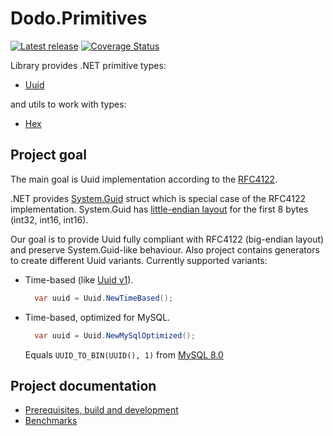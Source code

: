 # Dodo.Primitives

[![Latest release](https://img.shields.io/badge/nuget-1.0.2-blue?&kill_cache=1)](https://www.nuget.org/packages/Dodo.Primitives/1.0.2)
[![Coverage Status](https://coveralls.io/repos/github/dodopizza/primitives/badge.svg?branch=refs/tags/1.0.2&kill_cache=1)](https://coveralls.io/github/dodopizza/primitives?branch=refs/tags/1.0.2)

Library provides .NET primitive types:

- [Uuid](./src/Dodo.Primitives/Uuid.cs)

and utils to work with types:

- [Hex](./src/Dodo.Primitives/Hex.cs)

## Project goal

The main goal is Uuid implementation according to the [RFC4122](https://tools.ietf.org/html/rfc4122).

.NET provides [System.Guid](https://docs.microsoft.com/en-us/dotnet/api/system.guid?view=netcore-3.1) struct which is special case of the RFC4122 implementation. System.Guid has [little-endian layout](https://github.com/dotnet/runtime/blob/v5.0.0-preview.4.20251.6/src/libraries/System.Private.CoreLib/src/System/Guid.cs#L24-L26) for the first 8 bytes (int32, int16, int16).

Our goal is to provide Uuid fully compliant with RFC4122 (big-endian layout) and preserve System.Guid-like behaviour. Also project contains generators to create different Uuid variants. Currently supported variants:

- Time-based (like [Uuid v1](https://tools.ietf.org/html/rfc4122#section-4.1.3)).

  ```csharp
    var uuid = Uuid.NewTimeBased();
  ```

- Time-based, optimized for MySQL.

  ```csharp
    var uuid = Uuid.NewMySqlOptimized();
  ```
  Equals `UUID_TO_BIN(UUID(), 1)` from [MySQL 8.0](https://dev.mysql.com/doc/refman/8.0/en/miscellaneous-functions.html#function_uuid-to-bin)

## Project documentation

- [Prerequisites, build and development](https://github.com/dodopizza/primitives/wiki/Prerequisites,-build-and-development)
- [Benchmarks](https://github.com/dodopizza/primitives/wiki/Benchmarks)